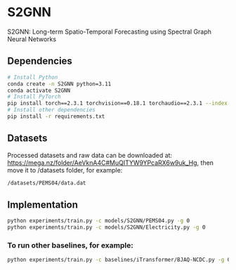 # S2GNN
S2GNN: Long-term Spatio-Temporal Forecasting using Spectral Graph Neural Networks

## Dependencies
```bash
# Install Python
conda create -n S2GNN python=3.11
conda activate S2GNN
# Install PyTorch
pip install torch==2.3.1 torchvision==0.18.1 torchaudio==2.3.1 --index-url https://download.pytorch.org/whl/cu121
# Install other dependencies
pip install -r requirements.txt
```
## Datasets
Processed datasets and raw data can be downloaded at: https://mega.nz/folder/AeVknA4C#MuQITYW9YPcaRX6w9uk_Hg, then move it to /datasets folder, for example:
```bash
/datasets/PEMS04/data.dat
```

## Implementation
```bash
python experiments/train.py -c models/S2GNN/PEMS04.py -g 0
python experiments/train.py -c models/S2GNN/Electricity.py -g 0
```
### To run other baselines, for example: 
```bash
python experiments/train.py -c baselines/iTransformer/BJAQ-NCDC.py -g 0
```